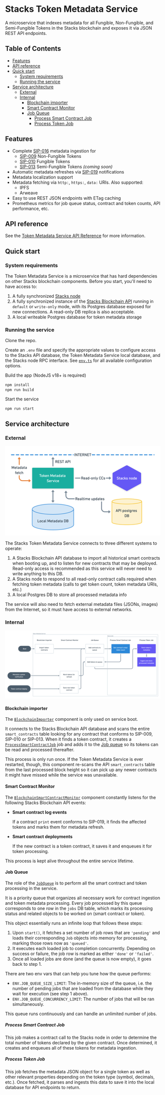 # Stacks Token Metadata Service

A microservice that indexes metadata for all Fungible, Non-Fungible, and Semi-Fungible Tokens in the
Stacks blockchain and exposes it via JSON REST API endpoints.

## Table of Contents

* [Features](#features)
* [API reference](#api-reference)
* [Quick start](#quick-start)
    * [System requirements](#system-requirements)
    * [Running the service](#running-the-service)
* [Service architecture](#service-architecture)
    * [External](#external)
    * [Internal](#internal)
        * [Blockchain importer](#smart-contract-importer)
        * [Smart Contract Monitor](#smart-contract-monitor)
        * [Job Queue](#job-queue)
            * [Process Smart Contract Job](#process-smart-contract-job)
            * [Process Token Job](#process-token-job)

## Features

* Complete
  [SIP-016](https://github.com/stacksgov/sips/blob/main/sips/sip-016/sip-016-token-metadata.md)
  metadata ingestion for
    * [SIP-009](https://github.com/stacksgov/sips/blob/main/sips/sip-009/sip-009-nft-standard.md)
      Non-Fungible Tokens
    * [SIP-010](https://github.com/stacksgov/sips/blob/main/sips/sip-010/sip-010-fungible-token-standard.md)
      Fungible Tokens
    * [SIP-013](https://github.com/stacksgov/sips/blob/main/sips/sip-013/sip-013-semi-fungible-token-standard.md)
      Semi-Fungible Tokens *(coming soon)*
* Automatic metadata refreshes via [SIP-019](https://github.com/stacksgov/sips/pull/72)
  notifications
* Metadata localization support
* Metadata fetching via `http:`, `https:`, `data:` URIs. Also supported:
    * IPFS
    * Arweave
* Easy to use REST JSON endpoints with ETag caching
* Prometheus metrics for job queue status, contract and token counts, API performance, etc.

## API reference

See the [Token Metadata Service API Reference]() for more information.

## Quick start

### System requirements

The Token Metadata Service is a microservice that has hard dependencies on other Stacks blockchain
components. Before you start, you'll need to have access to:

1. A fully synchronized [Stacks node](https://github.com/stacks-network/stacks-blockchain)
1. A fully synchronized instance of the [Stacks Blockchain
API](https://github.com/hirosystems/stacks-blockchain-api) running in `default` or `write-only`
mode, with its Postgres database exposed for new connections. A read-only DB replica is also
acceptable.
1. A local writeable Postgres database for token metadata storage

### Running the service

Clone the repo.

Create an `.env` file and specify the appropriate values to configure access to the Stacks API
database, the Token Metadata Service local database, and the Stacks node RPC interface. See
[`env.ts`](https://github.com/hirosystems/token-metadata-service/blob/develop/src/env.ts) for all
available configuration options.

Build the app (NodeJS v18+ is required)
```
npm install
npm run build
```

Start the service
```
npm run start
```

## Service architecture

### External

![Architecture](architecture.png)

The Stacks Token Metadata Service connects to three different systems to operate:

1. A Stacks Blockchain API database to import all historical smart contracts when booting up, and to
   listen for new contracts that may be deployed. Read-only access is recommended as this service
   will never need to write anything to this DB.
1. A Stacks node to respond to all read-only contract calls required when fetching token metadata
   (calls to get token count, token metadata URIs, etc.)
1. A local Postgres DB to store all processed metadata info

The service will also need to fetch external metadata files (JSONs, images) from the Internet, so it
must have access to external networks.

### Internal

![Flowchart](flowchart.png)

#### Blockchain importer

The
[`BlockchainImporter`](https://github.com/hirosystems/token-metadata-service/blob/develop/src/token-processor/blockchain-api/blockchain-importer.ts)
component is only used on service boot.

It connects to the Stacks Blockchain API database and scans the entire `smart_contracts` table
looking for any contract that conforms to SIP-009, SIP-010 or SIP-013. When it finds a token
contract, it creates a
[`ProcessSmartContractJob`](https://github.com/hirosystems/token-metadata-service/blob/develop/src/token-processor/process-smart-contract-job.ts)
job and adds it to the [Job queue](#job-queue) so its tokens can be read and processed thereafter.

This process is only run once. If the Token Metadata Service is ever restarted, though, this
component re-scans the API `smart_contracts` table from the last processed block height so it can
pick up any newer contracts it might have missed while the service was unavailable.

#### Smart Contract Monitor

The
[`BlockchainSmartContractMonitor`](https://github.com/hirosystems/token-metadata-service/blob/develop/src/token-processor/blockchain-api/blockchain-smart-contract-monitor.ts)
component constantly listens for the following Stacks Blockchain API events:

* **Smart contract log events**
    
    If a contract `print` event conforms to SIP-019, it finds the affected tokens and marks them for
    metadata refresh.

* **Smart contract deployments**

    If the new contract is a token contract, it saves it and enqueues it for token processing.

This process is kept alive throughout the entire service lifetime.

#### Job Queue

The role of the
[`JobQueue`](https://github.com/hirosystems/token-metadata-service/blob/develop/src/token-processor/queue/job-queue.ts)
is to perform all the smart contract and token processing in the service.

It is a priority queue that organizes all necessary work for contract ingestion and token metadata
processing. Every job processed by this queue corresponds to one row in the `jobs` DB table, which
marks its processing status and related objects to be worked on (smart contract or token).

This object essentially runs an infinite loop that follows these steps:
1. Upon `start()`, it fetches a set number of job rows that are `'pending'` and loads their
   corresponding `Job` objects into memory for processing, marking those rows now as `'queued'`.
2. It executes each loaded job to completion concurrently. Depending on success or failure, the job
   row is marked as either `'done'` or `'failed'`.
3. Once all loaded jobs are done (and the queue is now empty), it goes back to step 1.

There are two env vars that can help you tune how the queue performs:
* `ENV.JOB_QUEUE_SIZE_LIMIT`: The in-memory size of the queue, i.e. the number of pending jobs that
   are loaded from the database while they wait for execution (see step 1 above).
* `ENV.JOB_QUEUE_CONCURRENCY_LIMIT`: The number of jobs that will be ran simultaneously.

This queue runs continuously and can handle an unlimited number of jobs.

##### Process Smart Contract Job

This job makes a contract call to the Stacks node in order to determine the total number of tokens
declared by the given contract. Once determined, it creates and enqueues all of these tokens for
metadata ingestion.

##### Process Token Job

This job fetches the metadata JSON object for a single token as well as other relevant properties
depending on the token type (symbol, decimals, etc.). Once fetched, it parses and ingests this data
to save it into the local database for API endpoints to return.

